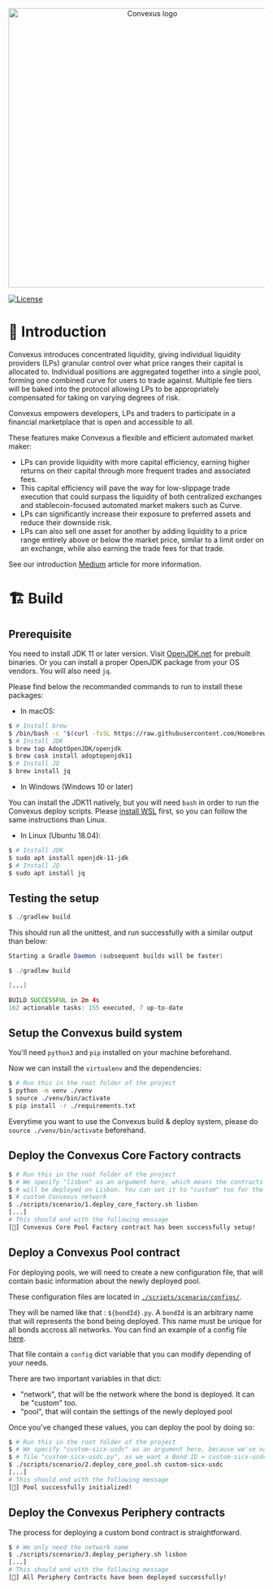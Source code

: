 <p align="center">
  <img 
    src="https://i.imgur.com/4RsDm76.png" 
    width="550px"
    alt="Convexus logo">
</p>

[![License](https://img.shields.io/badge/License-Apache%202.0-blue.svg)](https://opensource.org/licenses/Apache-2.0)

# 📖 **Introduction**

Convexus introduces concentrated liquidity, giving individual liquidity providers (LPs) granular control over what price ranges their capital is allocated to. Individual positions are aggregated together into a single pool, forming one combined curve for users to trade against. Multiple fee tiers will be baked into the protocol allowing LPs to be appropriately compensated for taking on varying degrees of risk.

Convexus empowers developers, LPs and traders to participate in a financial marketplace that is open and accessible to all.

These features make Convexus a flexible and efficient automated market maker:

- LPs can provide liquidity with more capital efficiency, earning higher returns on their capital through more frequent trades and associated fees.
- This capital efficiency will pave the way for low-slippage trade execution that could surpass the liquidity of both centralized exchanges and stablecoin-focused automated market makers such as Curve.
- LPs can significantly increase their exposure to preferred assets and reduce their downside risk.
- LPs can also sell one asset for another by adding liquidity to a price range entirely above or below the market price, similar to a limit order on an exchange, while also earning the trade fees for that trade.

See our introduction [Medium](https://convexus.medium.com/convexus-cbf2db4ce9e7) article for more information.

# 🏗️ Build

## Prerequisite

You need to install JDK 11 or later version. Visit [OpenJDK.net](http://openjdk.java.net/) for prebuilt binaries.
Or you can install a proper OpenJDK package from your OS vendors.
You will also need `jq`.

Please find below the recommanded commands to run to install these packages:

- In macOS:

```bash
$ # Install brew
$ /bin/bash -c "$(curl -fsSL https://raw.githubusercontent.com/Homebrew/install/HEAD/install.sh)"
$ # Install JDK
$ brew tap AdoptOpenJDK/openjdk
$ brew cask install adoptopenjdk11
$ # Install JQ
$ brew install jq
```

- In Windows (Windows 10 or later)

You can install the JDK11 natively, but you will need `bash` in order to run the Convexus deploy scripts.
Please [install WSL](https://docs.microsoft.com/en-us/windows/wsl/install-manual) first, so you can follow the same instructions than Linux.

- In Linux (Ubuntu 18.04):

```bash
$ # Install JDK
$ sudo apt install openjdk-11-jdk
$ # Install JQ
$ sudo apt install jq
```

## Testing the setup

```java
$ ./gradlew build
```

This should run all the unittest, and run successfully with a similar output than below:

```java
Starting a Gradle Daemon (subsequent builds will be faster)

$ ./gradlew build

[...]

BUILD SUCCESSFUL in 2m 4s
162 actionable tasks: 155 executed, 7 up-to-date
```

## Setup the Convexus build system

You'll need `python3` and `pip` installed on your machine beforehand.

Now we can install the `virtualenv` and the dependencies:

```bash
$ # Run this in the root folder of the project
$ python -m venv ./venv
$ source ./venv/bin/activate
$ pip install -r ./requirements.txt
```

Everytime you want to use the Convexus build & deploy system, please do `source ./venv/bin/activate` beforehand.

## Deploy the Convexus Core Factory contracts

```bash
$ # Run this in the root folder of the project
$ # We specify "lisbon" as an argument here, which means the contracts
$ # will be deployed on Lisbon. You can set it to "custom" too for the
$ # custom Convexus network
$ ./scripts/scenario/1.deploy_core_factory.sh lisbon
[...]
# This should end with the following message
[🎉] Convexus Core Pool Factory contract has been successfully setup!
```

## Deploy a Convexus Pool contract

For deploying pools, we will need to create a new configuration file, that will contain basic information about the newly deployed pool.

These configuration files are located in [`./scripts/scenario/configs/`](./scripts/scenario/configs/).

They will be named like that : `${bondId}.py`. A `bondId` is an arbitrary name that will represents the bond being deployed. This name must be unique for all bonds accross all networks. You can find an example of a config file [here](scripts/scenario/configs/custom-sicx-usdc.py). 

That file contain a `config` dict variable that you can modify depending of your needs.

There are two important variables in that dict: 
  - "network", that will be the network where the bond is deployed. It can be "custom" too.
  - "pool", that will contain the settings of the newly deployed pool

Once you've changed these values, you can deploy the pool by doing so:

```bash
$ # Run this in the root folder of the project
$ # We specify "custom-sicx-usdc" as an argument here, because we've named our config
$ # file "custom-sicx-usdc.py", as we want a Bond ID = custom-sicx-usdc
$ ./scripts/scenario/2.deploy_core_pool.sh custom-sicx-usdc
[...]
# This should end with the following message
[🎉] Pool successfully initialized!
```

## Deploy the Convexus Periphery contracts

The process for deploying a custom bond contract is straightforward. 

```bash
$ # We only need the network name
$ ./scripts/scenario/3.deploy_periphery.sh lisbon
[...]
# This should end with the following message
[🎉] All Periphery Contracts have been deployed successfully!
```
